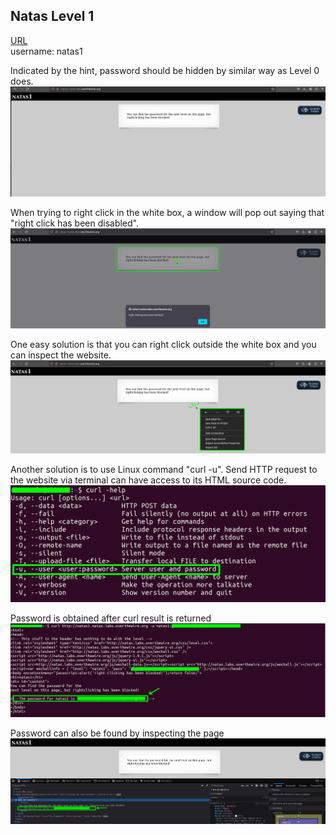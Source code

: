 ## Natas Level 1

[URL](http://natas1.natas.labs.overthewire.org) <br>
username: natas1 <br>

Indicated by the hint, password should be hidden by similar way as Level 0 does. <br>
![Level1_website.png](https://github.com/Johnchauyu/NatasOverTheWire-writeup/blob/main/Screenshots/Level1/Level1_website.png) <br>

When trying to right click in the white box, a window will pop out saying that "right click has been disabled". <br>
![[Level1_popup.png]](https://github.com/Johnchauyu/NatasOverTheWire-writeup/blob/main/Screenshots/Level1/Level1_popup.png) <br>

One easy solution is that you can right click outside the white box and you can inspect the website. <br>
![Level1_rc.png](https://github.com/Johnchauyu/NatasOverTheWire-writeup/blob/main/Screenshots/Level1/Level1_rc.png) <br>

Another solution is to use Linux command "curl -u". Send HTTP request to the website via terminal can have access to its HTML source code. <br>
![curl.png](https://github.com/Johnchauyu/NatasOverTheWire-writeup/blob/main/Screenshots/Level1/curl.png) <br>

Password is obtained after curl result is returned <br>
![CurlResult.png](https://github.com/Johnchauyu/NatasOverTheWire-writeup/blob/main/Screenshots/Level1/CurlResult.png) <br>

Password can also be found by inspecting the page <br>
![Level1_InsepctResult.png](https://github.com/Johnchauyu/NatasOverTheWire-writeup/blob/main/Screenshots/Level1/Level1_InsepctResult.png) <br>
